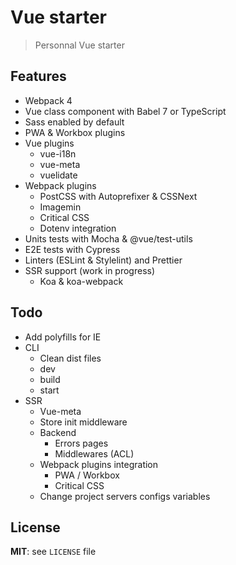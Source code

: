 # Vue starter

> Personnal Vue starter

## Features

* Webpack 4
* Vue class component with Babel 7 or TypeScript
* Sass enabled by default
* PWA & Workbox plugins
* Vue plugins
  * vue-i18n
  * vue-meta
  * vuelidate
* Webpack plugins
  * PostCSS with Autoprefixer & CSSNext
  * Imagemin
  * Critical CSS
  * Dotenv integration
* Units tests with Mocha & @vue/test-utils
* E2E tests with Cypress
* Linters (ESLint & Stylelint) and Prettier
* SSR support (work in progress)
  * Koa & koa-webpack

## Todo

* Add polyfills for IE
* CLI
  * Clean dist files
  * dev
  * build
  * start
* SSR
  * Vue-meta
  * Store init middleware
  * Backend
    * Errors pages
    * Middlewares (ACL)
  * Webpack plugins integration
    * PWA / Workbox
    * Critical CSS
  * Change project servers configs variables

## License

**MIT**: see `LICENSE` file
